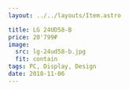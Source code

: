 ```yaml
---
layout: ../../layouts/Item.astro

title: LG 24UD58-B
price: 20'799₽
image:
  src: lg-24ud58-b.jpg
  fit: contain
tags: PC, Display, Design
date: 2018-11-06
---
```

